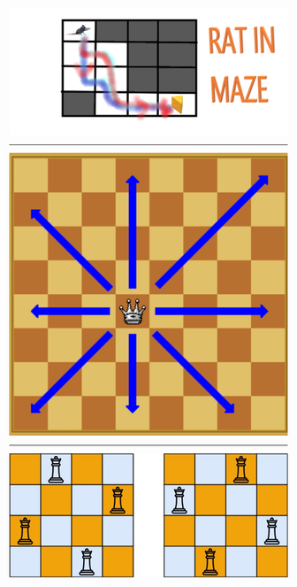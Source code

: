 <img src="Images/rat.png" width="1350"/>
<hr>

<img src="Images/image-98.png" width="750"/>
<hr>
<img src="Images/queens.jpg" width="750"/>
